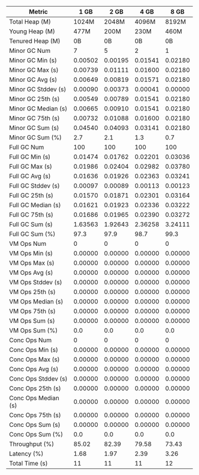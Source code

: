 | Metric | 1 GB | 2 GB | 4 GB | 8 GB |
|------|----|----|----|----|
| Total Heap (M) | 1024M | 2048M | 4096M | 8192M |
| Young Heap (M) | 477M | 200M | 230M | 460M |
| Tenured Heap (M) | 0B | 0B | 0B | 0B |
| Minor GC Num | 7 | 5 | 2 | 1 |
| Minor GC Min (s) | 0.00502 | 0.00195 | 0.01541 | 0.02180 |
| Minor GC Max (s) | 0.00739 | 0.01111 | 0.01600 | 0.02180 |
| Minor GC Avg (s) | 0.00649 | 0.00819 | 0.01571 | 0.02180 |
| Minor GC Stddev (s) | 0.00090 | 0.00373 | 0.00041 | 0.00000 |
| Minor GC 25th (s) | 0.00549 | 0.00789 | 0.01541 | 0.02180 |
| Minor GC Median (s) | 0.00665 | 0.00910 | 0.01541 | 0.02180 |
| Minor GC 75th (s) | 0.00732 | 0.01088 | 0.01600 | 0.02180 |
| Minor GC Sum (s) | 0.04540 | 0.04093 | 0.03141 | 0.02180 |
| Minor GC Sum (%) | 2.7 | 2.1 | 1.3 | 0.7 |
| Full GC Num | 100 | 100 | 100 | 100 |
| Full GC Min (s) | 0.01474 | 0.01762 | 0.02201 | 0.03036 |
| Full GC Max (s) | 0.01986 | 0.02404 | 0.02982 | 0.03780 |
| Full GC Avg (s) | 0.01636 | 0.01926 | 0.02363 | 0.03241 |
| Full GC Stddev (s) | 0.00097 | 0.00089 | 0.00113 | 0.00123 |
| Full GC 25th (s) | 0.01570 | 0.01871 | 0.02301 | 0.03164 |
| Full GC Median (s) | 0.01621 | 0.01923 | 0.02336 | 0.03222 |
| Full GC 75th (s) | 0.01686 | 0.01965 | 0.02390 | 0.03272 |
| Full GC Sum (s) | 1.63563 | 1.92643 | 2.36258 | 3.24111 |
| Full GC Sum (%) | 97.3 | 97.9 | 98.7 | 99.3 |
| VM Ops Num | 0 | 0 | 0 | 0 |
| VM Ops Min (s) | 0.00000 | 0.00000 | 0.00000 | 0.00000 |
| VM Ops Max (s) | 0.00000 | 0.00000 | 0.00000 | 0.00000 |
| VM Ops Avg (s) | 0.00000 | 0.00000 | 0.00000 | 0.00000 |
| VM Ops Stddev (s) | 0.00000 | 0.00000 | 0.00000 | 0.00000 |
| VM Ops 25th (s) | 0.00000 | 0.00000 | 0.00000 | 0.00000 |
| VM Ops Median (s) | 0.00000 | 0.00000 | 0.00000 | 0.00000 |
| VM Ops 75th (s) | 0.00000 | 0.00000 | 0.00000 | 0.00000 |
| VM Ops Sum (s) | 0.00000 | 0.00000 | 0.00000 | 0.00000 |
| VM Ops Sum (%) | 0.0 | 0.0 | 0.0 | 0.0 |
| Conc Ops Num | 0 | 0 | 0 | 0 |
| Conc Ops Min (s) | 0.00000 | 0.00000 | 0.00000 | 0.00000 |
| Conc Ops Max (s) | 0.00000 | 0.00000 | 0.00000 | 0.00000 |
| Conc Ops Avg (s) | 0.00000 | 0.00000 | 0.00000 | 0.00000 |
| Conc Ops Stddev (s) | 0.00000 | 0.00000 | 0.00000 | 0.00000 |
| Conc Ops 25th (s) | 0.00000 | 0.00000 | 0.00000 | 0.00000 |
| Conc Ops Median (s) | 0.00000 | 0.00000 | 0.00000 | 0.00000 |
| Conc Ops 75th (s) | 0.00000 | 0.00000 | 0.00000 | 0.00000 |
| Conc Ops Sum (s) | 0.00000 | 0.00000 | 0.00000 | 0.00000 |
| Conc Ops Sum (%) | 0.0 | 0.0 | 0.0 | 0.0 |
| Throughput (%) | 85.02 | 82.39 | 79.58 | 73.43 |
| Latency (%) | 1.68 | 1.97 | 2.39 | 3.26 |
| Total Time (s) | 11 | 11 | 11 | 12 |
